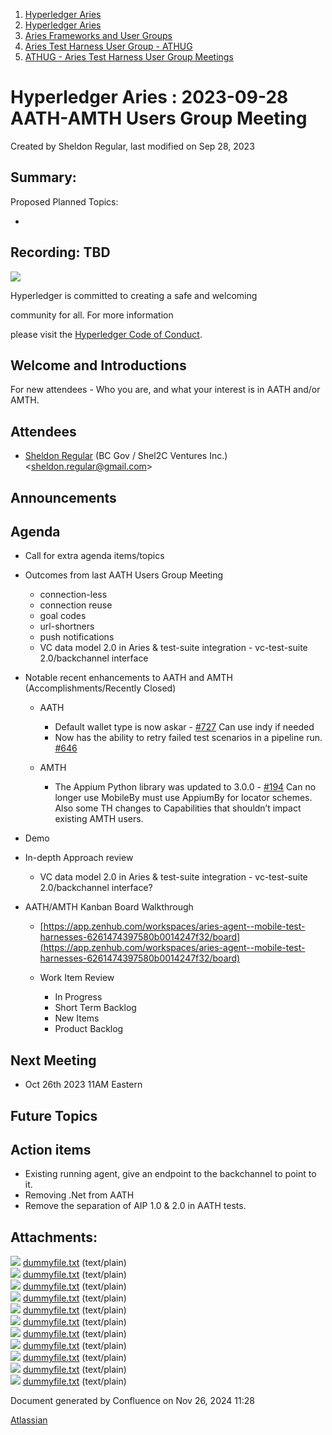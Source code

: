 1. [Hyperledger Aries](index.html)
2. [Hyperledger Aries](Hyperledger-Aries_18481154.html)
3. [Aries Frameworks and User Groups](Aries-Frameworks-and-User-Groups_18481290.html)
4. [Aries Test Harness User Group - ATHUG](Aries-Test-Harness-User-Group---ATHUG_18496334.html)
5. [ATHUG - Aries Test Harness User Group Meetings](ATHUG---Aries-Test-Harness-User-Group-Meetings_18496351.html)

# Hyperledger Aries : 2023-09-28 AATH-AMTH Users Group Meeting

Created by Sheldon Regular, last modified on Sep 28, 2023

## Summary:

Proposed Planned Topics:

- 
  

## Recording: TBD

![](https://wiki.hyperledger.org/download/attachments/29034696/Antitrustnotice.png?version=1&modificationDate=1581695654000&api=v2)

Hyperledger is committed to creating a safe and welcoming

community for all. For more information

please visit the [Hyperledger Code of Conduct](https://lf-hyperledger.atlassian.net/wiki/display/HYP/Hyperledger+Code+of+Conduct).

## Welcome and Introductions

For new attendees - Who you are, and what your interest is in AATH and/or AMTH.

## Attendees

- [Sheldon Regular](https://lf-hyperledger.atlassian.net/wiki/people/557058:03ca5fa1-a9b1-4962-8ade-a10467940771?ref=confluence) (BC Gov / Shel2C Ventures Inc.) &lt;sheldon.regular@gmail.com&gt;

## Announcements

## Agenda

- Call for extra agenda items/topics
- Outcomes from last AATH Users Group Meeting
  
  - connection-less
  - connection reuse
  - goal codes
  - url-shortners
  - push notifications
  - VC data model 2.0 in Aries &amp; test-suite integration - vc-test-suite 2.0/backchannel interface
- Notable recent enhancements to AATH and AMTH (Accomplishments/Recently Closed)
  
  - AATH
    
    - Default wallet type is now askar - [#727](https://app.zenhub.com/workspaces/aries-agent--mobile-test-harnesses-6261474397580b0014247f32/issues/gh/hyperledger/aries-agent-test-harness/727) Can use indy if needed
    - Now has the ability to retry failed test scenarios in a pipeline run. [#646](https://app.zenhub.com/workspaces/aries-agent--mobile-test-harnesses-6261474397580b0014247f32/issues/gh/hyperledger/aries-agent-test-harness/646)
  - AMTH
    
    - The Appium Python library was updated to 3.0.0 - [#194](https://github.com/hyperledger/aries-mobile-test-harness/pull/194/files) Can no longer use MobileBy must use AppiumBy for locator schemes. Also some TH changes to Capabilities that shouldn’t impact existing AMTH users.
- Demo
- In-depth Approach review
  
  - VC data model 2.0 in Aries &amp; test-suite integration - vc-test-suite 2.0/backchannel interface?
- AATH/AMTH Kanban Board Walkthrough
  
  - [https://app.zenhub.com/workspaces/aries-agent--mobile-test-harnesses-6261474397580b0014247f32/board](https://app.zenhub.com/workspaces/aries-agent--mobile-test-harnesses-6261474397580b0014247f32/board)
  - Work Item Review
    
    - In Progress
    - Short Term Backlog
    - New Items
    - Product Backlog

## Next Meeting

- Oct 26th 2023 11AM Eastern

## Future Topics

## Action items

- Existing running agent, give an endpoint to the backchannel to point to it.
- Removing .Net from AATH
- Remove the separation of AIP 1.0 &amp; 2.0 in AATH tests.

## Attachments:

![](images/icons/bullet_blue.gif) [dummyfile.txt](attachments/18507906/18518749.txt) (text/plain)  
![](images/icons/bullet_blue.gif) [dummyfile.txt](attachments/18507906/18518746.txt) (text/plain)  
![](images/icons/bullet_blue.gif) [dummyfile.txt](attachments/18507906/18518747.txt) (text/plain)  
![](images/icons/bullet_blue.gif) [dummyfile.txt](attachments/18507906/18518748.txt) (text/plain)  
![](images/icons/bullet_blue.gif) [dummyfile.txt](attachments/18507906/18518744.txt) (text/plain)  
![](images/icons/bullet_blue.gif) [dummyfile.txt](attachments/18507906/18518745.txt) (text/plain)  
![](images/icons/bullet_blue.gif) [dummyfile.txt](attachments/18507906/18518743.txt) (text/plain)  
![](images/icons/bullet_blue.gif) [dummyfile.txt](attachments/18507906/18518742.txt) (text/plain)  
![](images/icons/bullet_blue.gif) [dummyfile.txt](attachments/18507906/18518741.txt) (text/plain)  
![](images/icons/bullet_blue.gif) [dummyfile.txt](attachments/18507906/18518740.txt) (text/plain)  
![](images/icons/bullet_blue.gif) [dummyfile.txt](attachments/18507906/18518739.txt) (text/plain)

Document generated by Confluence on Nov 26, 2024 11:28

[Atlassian](http://www.atlassian.com/)
